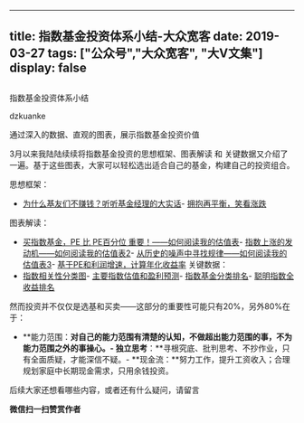 
---
title:   指数基金投资体系小结-大众宽客
date: 2019-03-27
tags: ["公众号","大众宽客", "大V文集"]
display: false
---


## 



指数基金投资体系小结




dzkuanke




通过深入的数据、直观的图表，展示指数基金投资价值




3月以来我陆陆续续将指数基金投资的思想框架、图表解读 和 关键数据又介绍了一遍。基于这些图表，大家可以轻松选出适合自己的基金，构建自己的投资组合。



思想框架：
- [为什么基友们不赚钱？听听基金经理的大实话](http://mp.weixin.qq.com/s?__biz=MzAwMTc1MDcwNw==&amp;mid=2648274029&amp;idx=1&amp;sn=25d3ed4ac72512b476ad3b89498abd19&amp;chksm=82f937b1b58ebea7f5ddd1e1fdd63aff050ba8f9ce4f2dbbb68f747ce450e22bcd1968f345c1&amp;scene=21#wechat_redirect)- [拥抱再平衡，笑看涨跌](http://mp.weixin.qq.com/s?__biz=MzAwMTc1MDcwNw==&amp;mid=2648274033&amp;idx=1&amp;sn=376ada29ab4e2cfcc150ae79b328b031&amp;chksm=82f937adb58ebebb05018a0e009218336560519961a3df6f6ae3461e2f0d78b811b197b61ebc&amp;scene=21#wechat_redirect)


图表解读：
- [买指数基金，PE 比 PE百分位 重要！——如何阅读我的估值表](http://mp.weixin.qq.com/s?__biz=MzAwMTc1MDcwNw==&amp;mid=2648274046&amp;idx=1&amp;sn=c5b3ae458221b68cb9aa22a86f8761fd&amp;chksm=82f937a2b58ebeb48e87dafe80761eb9e34b9bd43846075bf41a5542ba98e1437c4c83989fab&amp;scene=21#wechat_redirect)- [指数上涨的发动机——如何阅读我的估值表2](http://mp.weixin.qq.com/s?__biz=MzAwMTc1MDcwNw==&amp;mid=2648274089&amp;idx=1&amp;sn=65aa9059d4b86b861476521b1d9ad3a9&amp;chksm=82f93775b58ebe63c296c5b83a84eb6fa758ca732fb6c6c9e814293719ad911a8b74d09690af&amp;scene=21#wechat_redirect)- [从历史的噪声中寻找规律——如何阅读我的估值表3](http://mp.weixin.qq.com/s?__biz=MzAwMTc1MDcwNw==&amp;mid=2648274090&amp;idx=1&amp;sn=282666d9d832052ac6230685fa2f36aa&amp;chksm=82f93776b58ebe60e7d4675b37deaf3b4fe5fb6bfcf0ab65004aa5983e12dbeaa8418fb098e1&amp;scene=21#wechat_redirect)- [基于PE和利润增速，计算年化收益率](http://mp.weixin.qq.com/s?__biz=MzAwMTc1MDcwNw==&amp;mid=2648274113&amp;idx=1&amp;sn=5828b4b8cbae45f9fda1e9a5cb1c1354&amp;chksm=82f9371db58ebe0b31d6359bde7b56fac4cc7d0f95d0049ad2320fa9dcf5d5e858356ffd1539&amp;scene=21#wechat_redirect)
关键数据：
- [指数相关性分类图](http://mp.weixin.qq.com/s?__biz=MzAwMTc1MDcwNw==&amp;mid=2648273948&amp;idx=1&amp;sn=ecbb8cb91cef0e4f6f19943e9be4077a&amp;chksm=82f937c0b58ebed61dc1bb6a6f17a40bf4fb384288a6b3b6e00745578c56058f87690894aa1f&amp;scene=21#wechat_redirect)- [主要指数估值和盈利预测](http://mp.weixin.qq.com/s?__biz=MzAwMTc1MDcwNw==&amp;mid=2648274102&amp;idx=1&amp;sn=dbc4e5d170e7df53c9fdb27737ae593a&amp;chksm=82f9376ab58ebe7c7d361de563f52c4b7cc6077e413783f6d7982ed0b0826c2009e188ed77f1&amp;scene=21#wechat_redirect)- [指数基金分类排名](http://mp.weixin.qq.com/s?__biz=MzAwMTc1MDcwNw==&amp;mid=2648274103&amp;idx=1&amp;sn=f44d4e2b5d3901a1d671363450eb65ce&amp;chksm=82f9376bb58ebe7d635ad0a4a2f3e3c35d78a391c4486ef35875c51efd5ff2ab5904be6b8758&amp;scene=21#wechat_redirect)- [聪明指数全收益排名](http://mp.weixin.qq.com/s?__biz=MzAwMTc1MDcwNw==&amp;mid=2648274112&amp;idx=1&amp;sn=6c05a22ef374e61a12d2be003973f801&amp;chksm=82f9371cb58ebe0adfd2d93837e84afe55b36824249f660b6336734ab1348b0cfecf55e2011a&amp;scene=21#wechat_redirect)


然而投资并不仅仅是选基和买卖——这部分的重要性可能只有20%，另外80%在于：
- **能力范围：**对自己的能力范围有清楚的认知，不做超出能力范围的事，不为能力范围之外的事操心。- **独立思考****：**寻根究底、批判思考、不抄作业，只有全面质疑，才能深信不疑。- **现金流：**努力工作，提升工资收入；合理规划家庭中长期现金需求，只用余钱投资。


后续大家还想看哪些内容，或者还有什么疑问，请留言


**微信扫一扫赞赏作者**













